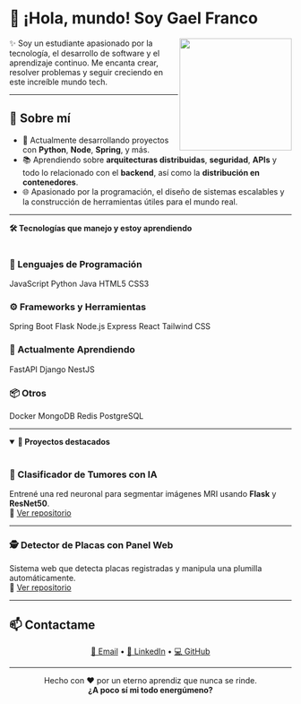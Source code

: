 # 👋 ¡Hola, mundo! Soy **Gael Franco**
<script src="https://cdn.tailwindcss.com"></script>

<img align="right" src="https://user-images.githubusercontent.com/5713670/87202985-820dcb80-c2b6-11ea-9f56-7ec461c497c3.gif" width="200"/>

✨ Soy un estudiante apasionado por la tecnología, el desarrollo de software y el aprendizaje continuo. Me encanta crear, resolver problemas y seguir creciendo en este increíble mundo tech.

---

## 🧠 Sobre mí

- 🔭 Actualmente desarrollando proyectos con **Python**, **Node**, **Spring**, y más.
- 📚 Aprendiendo sobre **arquitecturas distribuidas**, **seguridad**, **APIs** y todo lo relacionado con el **backend**, así como la **distribución en contenedores**.
- 🌐 Apasionado por la programación, el diseño de sistemas escalables y la construcción de herramientas útiles para el mundo real.

---

<body>
<summary><strong>🛠️ Tecnologías que manejo y estoy aprendiendo</strong></summary>

<br/>

<div class="grid grid-cols-1 md:grid-cols-2 gap-6 p-6 bg-gray-900 text-white rounded-2xl shadow-xl max-w-4xl mx-auto">
  <!-- Lenguajes -->
  <div class="bg-gray-800 p-4 rounded-xl hover:shadow-lg transition">
    <h3 class="text-xl font-semibold mb-2">🧩 Lenguajes de Programación</h3>
    <div class="flex flex-wrap gap-2">
      <span class="bg-yellow-400 text-black px-3 py-1 rounded-full font-semibold">JavaScript</span>
      <span class="bg-blue-600 px-3 py-1 rounded-full font-semibold">Python</span>
      <span class="bg-orange-600 px-3 py-1 rounded-full font-semibold">Java</span>
      <span class="bg-red-500 px-3 py-1 rounded-full font-semibold">HTML5</span>
      <span class="bg-blue-400 px-3 py-1 rounded-full font-semibold">CSS3</span>
    </div>
  </div>

  <!-- Frameworks -->
  <div class="bg-gray-800 p-4 rounded-xl hover:shadow-lg transition">
    <h3 class="text-xl font-semibold mb-2">⚙️ Frameworks y Herramientas</h3>
    <div class="flex flex-wrap gap-2">
      <span class="bg-green-600 px-3 py-1 rounded-full font-semibold">Spring Boot</span>
      <span class="bg-black px-3 py-1 rounded-full font-semibold">Flask</span>
      <span class="bg-green-500 px-3 py-1 rounded-full font-semibold">Node.js</span>
      <span class="bg-gray-700 px-3 py-1 rounded-full font-semibold">Express</span>
      <span class="bg-blue-500 px-3 py-1 rounded-full font-semibold">React</span>
      <span class="bg-teal-400 px-3 py-1 rounded-full font-semibold">Tailwind CSS</span>
    </div>
  </div>

  <!-- Aprendiendo -->
  <div class="bg-gray-800 p-4 rounded-xl hover:shadow-lg transition">
    <h3 class="text-xl font-semibold mb-2">🚀 Actualmente Aprendiendo</h3>
    <div class="flex flex-wrap gap-2">
      <span class="bg-cyan-700 px-3 py-1 rounded-full font-semibold">FastAPI</span>
      <span class="bg-green-900 px-3 py-1 rounded-full font-semibold">Django</span>
      <span class="bg-pink-700 px-3 py-1 rounded-full font-semibold">NestJS</span>
    </div>
  </div>

  <!-- Otros -->
  <div class="bg-gray-800 p-4 rounded-xl hover:shadow-lg transition">
    <h3 class="text-xl font-semibold mb-2">📦 Otros</h3>
    <div class="flex flex-wrap gap-2">
      <span class="bg-blue-700 px-3 py-1 rounded-full font-semibold">Docker</span>
      <span class="bg-green-300 text-black px-3 py-1 rounded-full font-semibold">MongoDB</span>
      <span class="bg-red-700 px-3 py-1 rounded-full font-semibold">Redis</span>
      <span class="bg-purple-600 px-3 py-1 rounded-full font-semibold">PostgreSQL</span>
    </div>
  </div>
</div>
<body/>

---

<details open>
<summary><strong>🚀 Proyectos destacados</strong></summary>

<br/>

### 🧠 Clasificador de Tumores con IA  
Entrené una red neuronal para segmentar imágenes MRI usando **Flask** y **ResNet50**.  
🔗 [Ver repositorio](https://github.com/GaelFG17/mri_api)

---

### 🕵️ Detector de Placas con Panel Web  
Sistema web que detecta placas registradas y manipula una plumilla automáticamente.  
🔗 [Ver repositorio](https://github.com/GaelFG17/proyecto-placas)

</details>

---

## 📫 Contactame

<p align="center">
  <a href="mailto:gaelfg1720@gmail.com">📩 Email</a> • 
  <a href="https://www.linkedin.com/in/gael-franco-garcia-992886340/">💼 LinkedIn</a> • 
  <a href="https://github.com/GaelFG17">💻 GitHub</a>
</p>

---

<p align="center">
  Hecho con ❤️ por un eterno aprendiz que nunca se rinde.  
  <br/><strong>¿A poco sí mi todo energúmeno?</strong>
</p>
